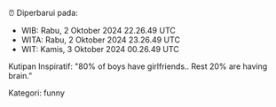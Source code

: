 ⏰ Diperbarui pada:
- WIB: Rabu, 2 Oktober 2024 22.26.49 UTC
- WITA: Rabu, 2 Oktober 2024 23.26.49 UTC
- WIT: Kamis, 3 Oktober 2024 00.26.49 UTC

Kutipan Inspiratif:
"80% of boys have girlfriends.. Rest 20% are having brain."


Kategori: funny


